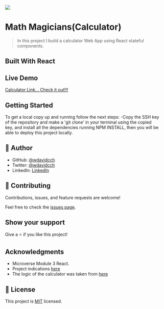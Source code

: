 ![](https://img.shields.io/badge/Microverse-blueviolet)

# Math Magicians(Calculator)

> In this project I build a calculator Web App using React stateful components.

## Built With React

## Live Demo

[Calculator Link... Check it out!!!](https://wdavidcch.github.io/math-magicians/dist/)


## Getting Started

To get a local copy up and running follow the next steps: -Copy the SSH key of the repository and make a 'git clone' in your terminal using the copied key, and install all the dependencies running NPM INSTALL, then you will be able to deploy this project locally.

## 👤 Author

- GitHub: [@wdavidcch](https://github.com/wdavidcch)
- Twitter: [@wdavidcch](https://twitter.com/wdavidcch)
- LinkedIn: [LinkedIn](https://www.linkedin.com/in/williams-colmenares-989a6b151)

## 🤝 Contributing

Contributions, issues, and feature requests are welcome!

Feel free to check the [issues page](../../issues/).

## Show your support

Give a ⭐️ if you like this project!

## Acknowledgments

- Microverse Module 3 React.
- Project indications [here](https://github.com/microverseinc/curriculum-react-redux/blob/main/math-magicians/sneak_peek.md)
- The logic of the calculator was taken from [here](https://github.com/microverseinc/curriculum-react-redux/blob/main/math-magicians/project_events.md)

## 📝 License

This project is [MIT](./MIT.md) licensed.
